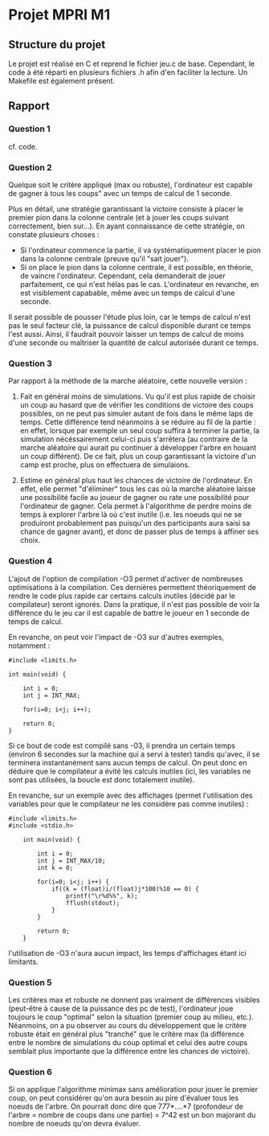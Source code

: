 # Projet MPRI M1

## Structure du projet

Le projet est réalisé en C et reprend le fichier jeu.c de base. Cependant, le code à été réparti en plusieurs fichiers .h afin d'en faciliter la lecture. Un Makefile est également présent.

## Rapport

### Question 1

cf. code.

### Question 2

Quelque soit le critère appliqué (max ou robuste), l'ordinateur est capable de gagner à tous les coups" avec un temps de calcul de 1 seconde.

Plus en détail, une stratégie garantissant la victoire consiste à placer le premier pion dans la colonne centrale (et à jouer les coups suivant correctement, bien sur...). En ayant connaissance de cette stratégie, on constate plusieurs choses :

- Si l'ordinateur commence la partie, il va systématiquement placer le pion dans la colonne centrale (preuve qu'il "sait jouer").
- Si on place le pion dans la colonne centrale, il est possible, en théorie, de vaincre l'ordinateur. Cependant, cela demanderait de jouer parfaitement, ce qui n'est hélas pas le cas. L'ordinateur en revanche, en est visiblement capabable, même avec un temps de calcul d'une seconde.

Il serait possible de pousser l'étude plus loin, car le temps de calcul n'est pas le seul facteur clé, la puissance de calcul disponible durant ce temps l'est aussi. Ainsi, il faudrait pouvoir laisser un temps de calcul de moins d'une seconde ou maîtriser la quantité de calcul autorisée durant ce temps.

### Question 3

Par rapport à la méthode de la marche aléatoire, cette nouvelle version :

1. Fait en général moins de simulations. Vu qu'il est plus rapide de choisir un coup au hasard que de vérifier les conditions de victoire des coups possibles, on ne peut pas simuler autant de fois dans le même laps de temps. Cette différence tend néanmoins à se réduire au fil de la partie : en effet, lorsque par exemple un seul coup suffira à terminer la partie, la simulation nécéssairement celui-ci puis s'arrêtera (au contraire de la marche aléatoire qui aurait pu continuer à développer l'arbre en houant un coup différent). De ce fait, plus un coup garantissant la victoire d'un camp est proche, plus on effectuera de simulaions.

2. Estime en général plus haut les chances de victoire de l'ordinateur. En effet, elle permet "d'éliminer" tous les cas où la marche aléatoire laisse une possibilité facile au joueur de gagner ou rate une possibilité pour l'ordinateur de gagner. Cela permet à l'algorithme de perdre moins de temps à explorer l'arbre là où c'est inutile (i.e. les noeuds qui ne se produiront probablement pas puisqu'un des participants aura saisi sa chance de gagner avant), et donc de passer plus de temps à affiner ses choix.

### Question 4

L'ajout de l'option de compilation -O3 permet d'activer de nombreuses optimisations à la compilation. Ces dernières permettent théoriquement de rendre le code plus rapide car certains calculs inutiles (décidé par le compilateur) seront ignorés. Dans la pratique, il n'est pas possible de voir la différence du le jeu car il est capable de battre le joueur en 1 seconde de temps de calcul.

En revanche, on peut voir l'impact de -O3 sur d'autres exemples, notamment :

```
#include <limits.h>

int main(void) {

	int i = 0;
	int j = INT_MAX;

	for(i=0; i<j; i++);

	return 0;
}
```

Si ce bout de code est compilé sans -03, il prendra un certain temps (environ 6 secondes sur la machine qui a servi à tester) tandis qu'avec, il se terminera instantanément sans aucun temps de calcul. On peut donc en déduire que le compilateur a évité les calculs inutiles (ici, les variables ne sont pas utilisées, la boucle est donc totalement inutile).

En revanche, sur un exemple avec des affichages (permet l'utilisation des variables pour que le compilateur ne les considère pas comme inutiles) :

```
#include <limits.h>
#include <stdio.h>

	int main(void) {

		int i = 0;
		int j = INT_MAX/10;
		int k = 0;

		for(i=0; i<j; i++) {
			if((k = (float)i/(float)j*100)%10 == 0) {
				printf("\r%d%%", k);
				fflush(stdout);
			}
		}

		return 0;
	}
```

l'utilisation de -O3 n'aura aucun impact, les temps d'affichages étant ici limitants.

### Question 5

Les critères max et robuste ne donnent pas vraiment de différences visibles (peut-être à cause de la puissance des pc de test), l'ordinateur joue toujours le coup "optimal" selon la situation (premier coup au milieu, etc.). Néanmoins, on a pu observer au cours du développement que le critère robuste était en général plus "tranché" que le critère max (la différence entre le nombre de simulations du coup optimal et celui des autre coups semblait plus importante que la différence entre les chances de victoire).

### Question 6

Si on applique l'algorithme minimax sans amélioration pour jouer le premier coup, on peut considérer qu'on aura besoin au pire d'évaluer tous les noeuds de l'arbre. On pourrait donc dire que 7*7*7*....\*7 (profondeur de l'arbre = nombre de coups dans une partie) = 7^42 est un bon majorant du nombre de noeuds qu'on devra évaluer.
